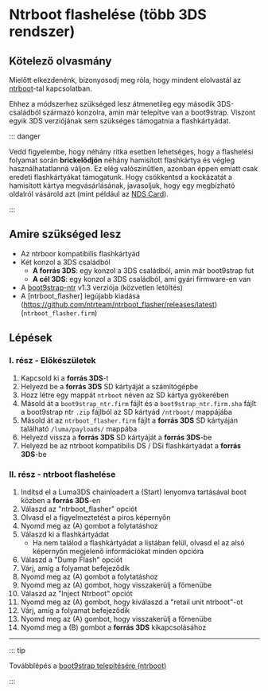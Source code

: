 # Ntrboot flashelése (több 3DS rendszer)

## Kötelező olvasmány

Mielőtt elkezdenénk, bizonyosodj meg róla, hogy mindent elolvastál az [ntrboot](ntrboot)-tal kapcsolatban.

Ehhez a módszerhez szükséged lesz átmenetileg egy második 3DS-családból származó konzolra, amin már telepítve van a boot9strap. Viszont egyik 3DS verziójának sem szükséges támogatnia a flashkártyádat.

::: danger

Vedd figyelembe, hogy néhány ritka esetben lehetséges, hogy a flashelési folyamat során **brickelődjön** néhány hamisított flashkártya és végleg használhatatlanná váljon. Ez elég valószínűtlen, azonban éppen emiatt csak eredeti flashkártyákat támogatunk. Hogy csökkentsd a kockázatát a hamisított kártya megvásárlásának, javasoljuk, hogy egy megbízható oldalról vásárold azt (mint például az [NDS Card](https://www.nds-card.com/)).

:::

## Amire szükséged lesz

- Az ntrboor kompatibilis flashkártyád
- Két konzol a 3DS családból
  - **A forrás 3DS**: egy konzol a 3DS családból, amin már boot9strap fut
  - **A cél 3DS**: egy konzol a 3DS családból, ami gyári firmware-en van
- A [boot9strap-ntr](https://github.com/SciresM/boot9strap/releases/download/1.3/boot9strap-1.3-ntr.zip) v1.3 verziója (közvetlen letöltés)
- A [ntrboot_flasher] legújabb kiadása (https://github.com/ntrteam/ntrboot_flasher/releases/latest) (`ntrboot_flasher.firm`)

## Lépések

### I. rész - Előkészületek

1. Kapcsold ki a **forrás 3DS**-t
2. Helyezd be a **forrás 3DS** SD kártyáját a számítógépbe
3. Hozz létre egy mappát `ntrboot` néven az SD kártya gyökerében
4. Másold át a `boot9strap_ntr.firm` fájlt és a `boot9strap_ntr.firm.sha` fájlt a boot9strap ntr `.zip` fájlból az SD kártyád `/ntrboot/` mappájába
5. Másold át az `ntrboot_flasher.firm` fájlt a **forrás 3DS** SD kártyáján található `/luma/payloads/` mappába
6. Helyezd vissza a **forrás 3DS** SD kártyáját a **forrás 3DS**-be
7. Helyezd be az ntrboot kompatibilis DS / DSi flashkártyádat a **forrás 3DS**-be

### II. rész - ntrboot flashelése

1. Indítsd el a Luma3DS chainloadert a (Start) lenyomva tartásával boot közben a **forrás 3DS**-en
2. Válaszd az "ntrboot_flasher" opciót
3. Olvasd el a figyelmeztetést a piros képernyőn
4. Nyomd meg az (A) gombot a folytatáshoz
5. Válaszd ki a flashkártyádat
   - Ha nem találod a flashkártyádat a listában felül, olvasd el az alsó képernyőn megjelenő információkat minden opcióra
6. Válaszd a "Dump Flash" opciót
7. Várj, amíg a folyamat befejeződik
8. Nyomd meg az (A) gombot a folytatáshoz
9. Nyomd meg az (A) gombot, hogy visszakerülj a főmenübe
10. Válaszd az "Inject Ntrboot" opciót
11. Nyomd meg az (A) gombot, hogy kiválaszd a "retail unit ntrboot"-ot
12. Várj, amíg a folyamat befejeződik
13. Nyomd meg az (A) gombot, hogy visszakerülj a főmenübe
14. Nyomd meg a (B) gombot a **forrás 3DS** kikapcsolásához

___

::: tip

Továbblépés a [boot9strap telepítésére (ntrboot)](installing-boot9strap-\(ntrboot\))

:::
